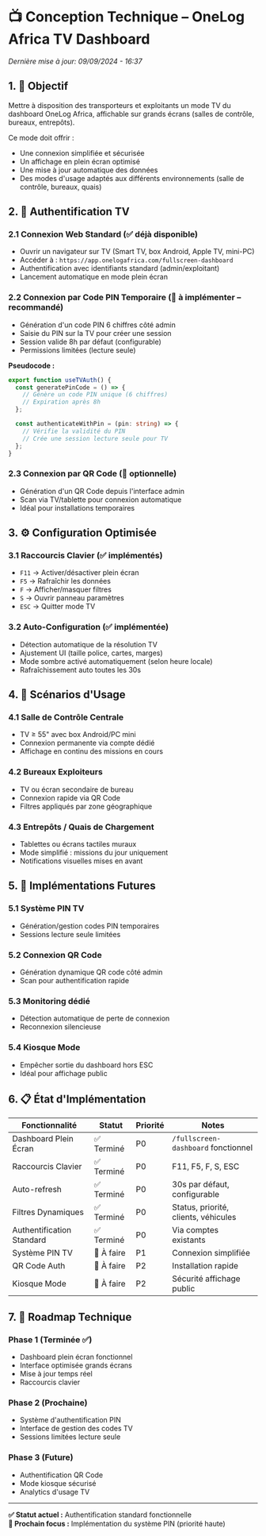 # 📺 Conception Technique – OneLog Africa TV Dashboard

*Dernière mise à jour: 09/09/2024 - 16:37*

## 1. 🎯 Objectif

Mettre à disposition des transporteurs et exploitants un mode TV du dashboard OneLog Africa, affichable sur grands écrans (salles de contrôle, bureaux, entrepôts).

Ce mode doit offrir :
- Une connexion simplifiée et sécurisée
- Un affichage en plein écran optimisé
- Une mise à jour automatique des données
- Des modes d'usage adaptés aux différents environnements (salle de contrôle, bureaux, quais)

## 2. 🔐 Authentification TV

### 2.1 Connexion Web Standard (✅ déjà disponible)

- Ouvrir un navigateur sur TV (Smart TV, box Android, Apple TV, mini-PC)
- Accéder à : `https://app.onelogafrica.com/fullscreen-dashboard`
- Authentification avec identifiants standard (admin/exploitant)
- Lancement automatique en mode plein écran

### 2.2 Connexion par Code PIN Temporaire (🚀 à implémenter – recommandé)

- Génération d'un code PIN 6 chiffres côté admin
- Saisie du PIN sur la TV pour créer une session
- Session valide 8h par défaut (configurable)
- Permissions limitées (lecture seule)

**Pseudocode :**
```typescript
export function useTVAuth() {
  const generatePinCode = () => {
    // Génère un code PIN unique (6 chiffres)
    // Expiration après 8h
  };

  const authenticateWithPin = (pin: string) => {
    // Vérifie la validité du PIN
    // Crée une session lecture seule pour TV
  };
}
```

### 2.3 Connexion par QR Code (🔮 optionnelle)

- Génération d'un QR Code depuis l'interface admin
- Scan via TV/tablette pour connexion automatique
- Idéal pour installations temporaires

## 3. ⚙️ Configuration Optimisée

### 3.1 Raccourcis Clavier (✅ implémentés)

- `F11` → Activer/désactiver plein écran
- `F5` → Rafraîchir les données
- `F` → Afficher/masquer filtres
- `S` → Ouvrir panneau paramètres
- `ESC` → Quitter mode TV

### 3.2 Auto-Configuration (✅ implémentée)

- Détection automatique de la résolution TV
- Ajustement UI (taille police, cartes, marges)
- Mode sombre activé automatiquement (selon heure locale)
- Rafraîchissement auto toutes les 30s

## 4. 🏢 Scénarios d'Usage

### 4.1 Salle de Contrôle Centrale
- TV ≥ 55" avec box Android/PC mini
- Connexion permanente via compte dédié
- Affichage en continu des missions en cours

### 4.2 Bureaux Exploiteurs
- TV ou écran secondaire de bureau
- Connexion rapide via QR Code
- Filtres appliqués par zone géographique

### 4.3 Entrepôts / Quais de Chargement
- Tablettes ou écrans tactiles muraux
- Mode simplifié : missions du jour uniquement
- Notifications visuelles mises en avant

## 5. 🔧 Implémentations Futures

### 5.1 Système PIN TV
- Génération/gestion codes PIN temporaires
- Sessions lecture seule limitées

### 5.2 Connexion QR Code
- Génération dynamique QR code côté admin
- Scan pour authentification rapide

### 5.3 Monitoring dédié
- Détection automatique de perte de connexion
- Reconnexion silencieuse

### 5.4 Kiosque Mode
- Empêcher sortie du dashboard hors ESC
- Idéal pour affichage public

## 6. 📋 État d'Implémentation

| Fonctionnalité | Statut | Priorité | Notes |
|----------------|--------|----------|-------|
| Dashboard Plein Écran | ✅ Terminé | P0 | `/fullscreen-dashboard` fonctionnel |
| Raccourcis Clavier | ✅ Terminé | P0 | F11, F5, F, S, ESC |
| Auto-refresh | ✅ Terminé | P0 | 30s par défaut, configurable |
| Filtres Dynamiques | ✅ Terminé | P0 | Status, priorité, clients, véhicules |
| Authentification Standard | ✅ Terminé | P0 | Via comptes existants |
| Système PIN TV | 🔴 À faire | P1 | Connexion simplifiée |
| QR Code Auth | 🔴 À faire | P2 | Installation rapide |
| Kiosque Mode | 🔴 À faire | P2 | Sécurité affichage public |

## 7. 🚀 Roadmap Technique

### Phase 1 (Terminée ✅)
- Dashboard plein écran fonctionnel
- Interface optimisée grands écrans
- Mise à jour temps réel
- Raccourcis clavier

### Phase 2 (Prochaine)
- Système d'authentification PIN
- Interface de gestion des codes TV
- Sessions limitées lecture seule

### Phase 3 (Future)
- Authentification QR Code
- Mode kiosque sécurisé
- Analytics d'usage TV

---

**✅ Statut actuel :** Authentification standard fonctionnelle  
**🚀 Prochain focus :** Implémentation du système PIN (priorité haute)
